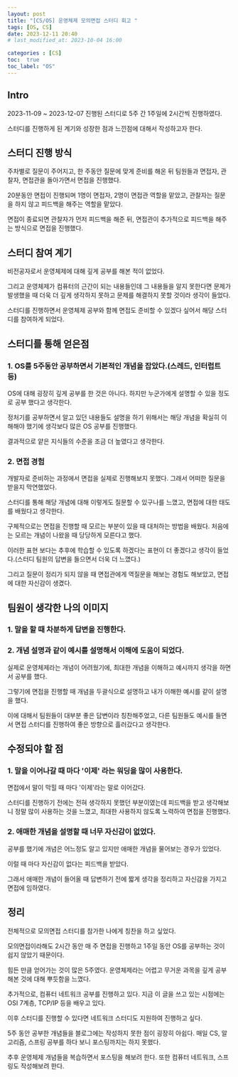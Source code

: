 ```yaml
---
layout: post
title: "[CS/OS] 운영체제 모의면접 스터디 회고 "
tags: [OS, CS]
date: 2023-12-11 20:40
# last_modified_at: 2023-10-04 16:00

categories : [CS]
toc:  true
toc_label: "OS"
---
```


## Intro
2023-11-09 ~ 2023-12-07 진행된 스터디로 5주 간 1주일에 2시간씩 진행하였다.

스터디를 진행하게 된 계기와 성장한 점과 느낀점에 대해서 작성하고자 한다.

## 스터디 진행 방식
주차별로 질문이 주어지고, 한 주동안 질문에 맞게 준비를 해온 뒤 팀원들과 면접자, 관찰자, 면접관을 돌아가면서 면접을 진행했다.

20분동안 면접이 진행되며 1명이 면접자, 2명이 면접관 역할을 맡았고, 관찰자는 질문을 하지 않고 피드백을 해주는 역할을 맡았다.

면접이 종료되면 관찰자가 먼저 피드백을 해준 뒤, 면접관이 추가적으로 피드백을 해주는 방식으로 면접을 진행했다.

## 스터디 참여 계기
비전공자로서 운영체제에 대해 깊게 공부를 해본 적이 없었다. 

그리고 운영체제가 컴퓨터의 근간이 되는 내용들인데 그 내용들을 알지 못한다면 문제가 발생했을 때 더욱 더 깊게 생각하지 못하고 문제를 해결하지 못할 것이라 생각이 들었다.<br> 

스터디를 진행하면서 운영체제 공부와 함께 면접도 준비할 수 있겠다 싶어서 해당 스터디를 참여하게 되었다.

## 스터디를 통해 얻은점
### 1. OS를 5주동안 공부하면서 기본적인 개념을 잡았다.(스레드, 인터럽트 등)
OS에 대해 굉장히 깊게 공부를 한 것은 아니다. 하지만 누군가에게 설명할 수 있을 정도로 공부 했다고 생각한다.<br>

정처기를 공부하면서 알고 있던 내용들도 설명을 하기 위해서는 해당 개념을 확실히 이해해야 했기에 생각보다 많은 OS 공부를 진행했다.

결과적으로 얕은 지식들의 수준을 조금 더 높였다고 생각한다.


### 2. 면접 경험
개발자로 준비하는 과정에서 면접을 실제로 진행해보지 못했다. 그래서 어떠한 질문을 받을지 막연했었다.<br>

스터디를 통해 해당 개념에 대해 이렇게도 질문할 수 있구나를 느꼈고, 면접에 대한 태도를 배웠다고 생각한다.<br>

구체적으로는 면접을 진행할 때 모르는 부분이 있을 때 대처하는 방법을 배웠다. 처음에는 모르는 개념이 나왔을 때 당당하게 모른다고 했다.<br>

이러한 표현 보다는 추후에 학습할 수 있도록 하겠다는 표현이 더 좋겠다고 생각이 들었다.(스터디 팀원의 답변을 들으면서 더욱 더 느꼈다.)<br>

그리고 질문이 정리가 되지 않을 때 면접관에게 역질문을 해보는 경험도 해보았고, 면접에 대한 자신감이 생겼다.


## 팀원이 생각한 나의 이미지
### 1. 말을 할 때 차분하게 답변을 진행한다.

### 2. 개념 설명과 같이 예시를 설명해서 이해에 도움이 되었다.
실제로 운영체제라는 개념이 어려웠기에, 최대한 개념을 이해하고 예시까지 생각을 하면서 공부를 했다.

그렇기에 면접을 진행할 때 개념을 두괄식으로 설명하고 내가 이해한 예시를 같이 설명을 했다.

이에 대해서 팀원들이 대부분 좋은 답변이라 칭찬해주었고, 다른 팀원들도 예시를 들면서 면접 스터디를 진행하여 좋은 방향으로 흘러갔다고 생각한다.

## 수정되야 할 점 
### 1. 말을 이어나갈 때 마다 '이제' 라는 워딩을 많이 사용한다.
면접에서 말이 막힐 때 마다 '이제'라는 말로 이어갔다. 

스터디를 진행하기 전에는 전혀 생각하지 못했던 부분이였는데 피드백을 받고 생각해보니 정말 많이 사용하는 것을 느꼈고, 최대한 사용하지 않도록 노력하여 면접을 진행했다.
  
### 2. 애매한 개념을 설명할 때 너무 자신감이 없었다.
공부를 했기에 개념은 어느정도 알고 있지만 애매한 개념을 물어보는 경우가 있었다.

이럴 때 마다 자신감이 없다는 피드백을 받았다.

그래서 애매한 개념이 들어올 때 답변하기 전에 짧게 생각을 정리하고 자신감을 가지고 면접에 임하였다.



## 정리
전체적으로 모의면접 스터디를 참가한 나에게 칭찬을 하고 싶었다.

모의면접이라해도 2시간 동안 매 주 면접을 진행하고 1주일 동안 OS를 공부하는 것이 쉽지 않았기 때문이다.

힘든 만큼 얻어가는 것이 많은 5주였다. 운영체제라는 어렵고 무거운 과목을 깊게 공부해본 것에 대해 뿌듯함을 느꼈다.

추가적으로, 컴퓨터 네트워크 공부를 진행하고 있다. 지금 이 글을 쓰고 있는 시점에는 OSI 7계층, TCP/IP 등을 배우고 있다.

이후 스터디를 진행할 수 있다면 네트워크 스터디도 지원하여 진행하고 싶다.

5주 동안 공부한 개념들을 블로그에는 작성하지 못한 점이 굉장히 아쉽다. 매일 CS, 알고리즘, 스프링 공부를 하다 보니 포스팅까지는 하지 못했다.

추후 운영체제 개념들을 복습하면서 포스팅을 해보려 한다. 또한 컴퓨터 네트워크, 스프링도 작성해보려 한다.






